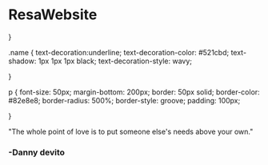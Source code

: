 # ResaWebsite



}

.name {
  text-decoration:underline;
  text-decoration-color: #521cbd;
  text-shadow: 1px 1px 1px black;
  text-decoration-style: wavy;

  }

  p {
    font-size: 50px;
    margin-bottom: 200px;
    border: 50px solid;
    border-color: #82e8e8;
    border-radius: 500%;
    border-style: groove;
    padding: 100px;

  }

</style>

</head>

<body>
<p>"The whole point of love is to put someone else's needs above your own."</p>
<h3 class="name">-Danny devito</h3>

</body>
</html>
 <style>

   font-family: 'Shadows Into Light', cursive;
  a{
    background:pink;
  color: white;
  }
